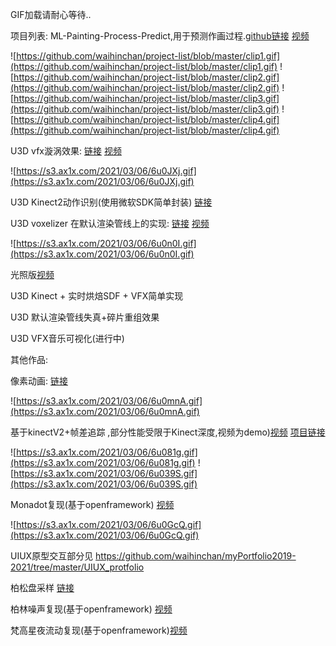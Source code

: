 GIF加载请耐心等待..


项目列表:
ML-Painting-Process-Predict,用于预测作画过程.[github链接](https://github.com/waihinchan/ML-Painting-Process-Predict) [视频](https://www.instagram.com/p/CGaxqnuBtrd/?igshid=109mbhe89ujlj)


![https://github.com/waihinchan/project-list/blob/master/clip1.gif](https://github.com/waihinchan/project-list/blob/master/clip1.gif)
![https://github.com/waihinchan/project-list/blob/master/clip2.gif](https://github.com/waihinchan/project-list/blob/master/clip2.gif)
![https://github.com/waihinchan/project-list/blob/master/clip3.gif](https://github.com/waihinchan/project-list/blob/master/clip3.gif)
![https://github.com/waihinchan/project-list/blob/master/clip4.gif](https://github.com/waihinchan/project-list/blob/master/clip4.gif)



U3D vfx漩涡效果: [链接](https://github.com/waihinchan/VFXSwrilEffect) [视频](https://vimeo.com/520239095)


![https://s3.ax1x.com/2021/03/06/6u0JXj.gif](https://s3.ax1x.com/2021/03/06/6u0JXj.gif)


U3D Kinect2动作识别(使用微软SDK简单封装) [链接](https://github.com/waihinchan/UnityKinectPoseDetect)


U3D voxelizer 在默认渲染管线上的实现: [链接](https://github.com/waihinchan/voxelize_rebuild/tree/main/Voxelizer_Rebuild%20) [视频](https://vimeo.com/user92504253/review/520286190/a7a7ad41d0)

![https://s3.ax1x.com/2021/03/06/6u0n0I.gif](https://s3.ax1x.com/2021/03/06/6u0n0I.gif)


光照版[视频](https://vimeo.com/user92504253)

U3D Kinect + 实时烘焙SDF + VFX简单实现 


U3D 默认渲染管线失真+碎片重组效果 


U3D VFX音乐可视化(进行中)



其他作品:

像素动画: [链接](https://openprocessing.org/sketch/1054297)

![https://s3.ax1x.com/2021/03/06/6u0mnA.gif](https://s3.ax1x.com/2021/03/06/6u0mnA.gif)


基于kinectV2+帧差追踪 ,部分性能受限于Kinect深度,视频为demo)[视频](https://vimeo.com/448307493) [项目链接](https://www.huodongxing.com/event/5570505793700)

![https://s3.ax1x.com/2021/03/06/6u081g.gif](https://s3.ax1x.com/2021/03/06/6u081g.gif)
![https://s3.ax1x.com/2021/03/06/6u039S.gif](https://s3.ax1x.com/2021/03/06/6u039S.gif)

Monadot复现(基于openframework) [视频](https://vimeo.com/448299173)

![https://s3.ax1x.com/2021/03/06/6u0GcQ.gif](https://s3.ax1x.com/2021/03/06/6u0GcQ.gif)



UIUX原型交互部分见 https://github.com/waihinchan/myPortfolio2019-2021/tree/master/UIUX_protfolio

柏松盘采样 [链接](https://github.com/waihinchan/learning/tree/master/OF%26processing/fast_poission_pan)

柏林噪声复现(基于openframework) [视频](https://vimeo.com/448303520)


梵高星夜流动复现(基于openframework)[视频](https://www.instagram.com/p/B8IBWjzgxMy/?utm_source=ig_web_copy_link)


